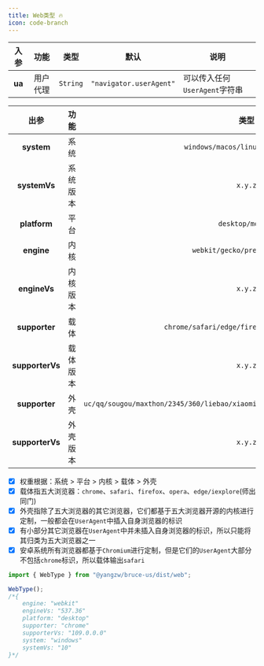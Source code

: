 ```yaml
---
title: Web类型 🔥
icon: code-branch
---
```


入参|功能|类型|默认|说明
:-:|:-:|:-:|:-:|-
**ua**|用户代理|`String`|`"navigator.userAgent"`|可以传入任何`UserAgent`字符串

出参|功能|类型
:-:|:-:|:-:
**system**|系统|`windows/macos/linux/android/ios`
**systemVs**|系统版本|`x.y.z`
**platform**|平台|`desktop/mobile`
**engine**|内核|`webkit/gecko/presto/trident`
**engineVs**|内核版本|`x.y.z`
**supporter**|载体|`chrome/safari/edge/firefox/opera/iexplore`
**supporterVs**|载体版本|`x.y.z`
**supporter**|外壳|`uc/qq/sougou/maxthon/2345/360/liebao/xiaomi/huawei/oppo/vivo/wechat/baidu/toutiao`
**supporterVs**|外壳版本|`x.y.z`

- [x] 权重根据：系统 > 平台 > 内核 > 载体 > 外壳
- [x] 载体指五大浏览器：`chrome`、`safari`、`firefox`、`opera`、`edge/iexplore`(师出同门)
- [x] 外壳指除了五大浏览器的其它浏览器，它们都基于五大浏览器开源的内核进行定制，一般都会在`UserAgent`中插入自身浏览器的标识
- [x] 有小部分其它浏览器在`UserAgent`中并未插入自身浏览器的标识，所以只能将其归类为五大浏览器之一
- [x] 安卓系统所有浏览器都基于`Chromium`进行定制，但是它们的`UserAgent`大部分不包括`chrome`标识，所以载体输出`safari`

```js
import { WebType } from "@yangzw/bruce-us/dist/web";

WebType();
/*{
	engine: "webkit"
	engineVs: "537.36"
	platform: "desktop"
	supporter: "chrome"
	supporterVs: "109.0.0.0"
	system: "windows"
	systemVs: "10"
}*/
```